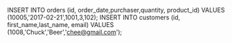 INSERT INTO orders (id, order_date,purchaser,quantity, product_id) VALUES (10005,'2017-02-21',1001,3,102);
INSERT INTO customers (id, first_name,last_name, email) VALUES (1008,'Chuck','Beer','chee@gmail.com');